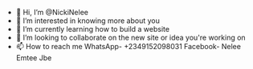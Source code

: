- 👋 Hi, I’m @NickiNelee
- 👀 I’m interested in knowing more about you
- 🌱 I’m currently learning how to build a website
- 💞️ I’m looking to collaborate on the new site or idea you're working on
- 📫 How to reach me 
WhatsApp- +2349152098031
Facebook- Nelee Emtee Jbe

<!---
NickiNelee/NickiNelee is a ✨ special ✨ repository because its `README.md` (this file) appears on your GitHub profile.
You can click the Preview link to take a look at your changes.
--->
